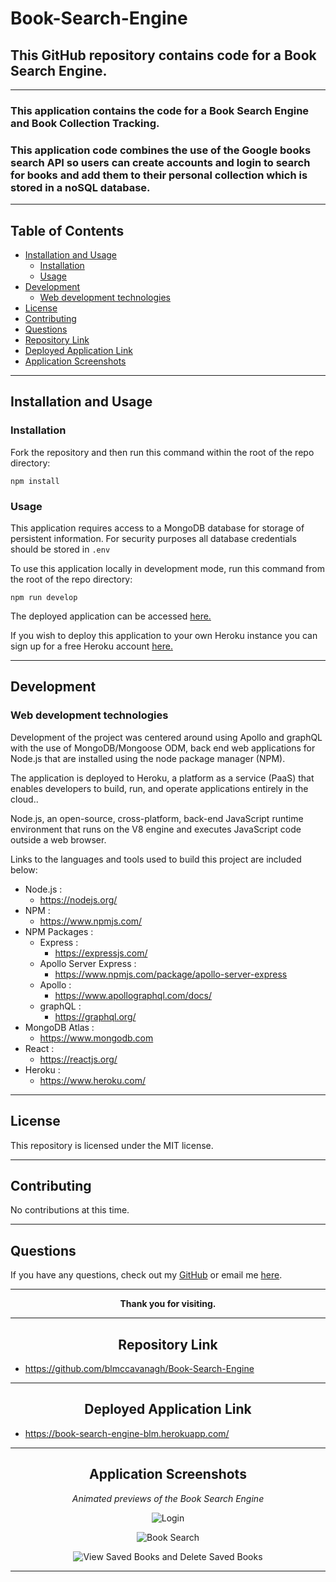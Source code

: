 # Book-Search-Engine

## This GitHub repository contains code for a Book Search Engine.

---

### This application contains the code for a Book Search Engine and Book Collection Tracking.
### This application code combines the use of the Google books search API so users can create accounts and login to search for books and add them to their personal collection which is stored in a noSQL database.

---

## Table of Contents

* [Installation and Usage](#installation-and-usage)
  * [Installation](#installation)
  * [Usage](#usage)
* [Development](#development)
  * [Web development technologies](#web-development-technologies)
* [License](#license)
* [Contributing](#contributing)
* [Questions](#questions)
* [Repository Link](#repository-link)
* [Deployed Application Link](#deployed-application-link)
* [Application Screenshots](#application-screenshots)

---

## Installation and Usage

### Installation

Fork the repository and then run this command within the root of the repo directory:

```npm install```

### Usage

This application requires access to a MongoDB database for storage of persistent information. For security purposes all database credentials should be stored in ```.env```

To use this application locally in development mode, run this command from the root of the repo directory:

```npm run develop```

The deployed application can be accessed <a href="https://book-search-engine-blm.herokuapp.com/">here.</a>

If you wish to deploy this application to your own Heroku instance you can sign up for a free Heroku account <a href="https://signup.heroku.com/">here.</a>

---

## Development

### Web development technologies

Development of the project was centered around using Apollo and graphQL with the use of MongoDB/Mongoose ODM, back end web applications for Node.js that are installed using the node package manager (NPM).

The application is deployed to Heroku, a platform as a service (PaaS) that enables developers to build, run, and operate applications entirely in the cloud..

Node.js, an open-source, cross-platform, back-end JavaScript runtime environment that runs on the V8 engine and executes JavaScript code outside a web browser.

Links to the languages and tools used to build this project are included below:

* Node.js :
    * https://nodejs.org/
* NPM :
    * https://www.npmjs.com/
* NPM Packages :
    * Express :
        * https://expressjs.com/
    * Apollo Server Express :
        * https://www.npmjs.com/package/apollo-server-express
    * Apollo :
        * https://www.apollographql.com/docs/
    * graphQL :
        * https://graphql.org/
* MongoDB Atlas :
    * https://www.mongodb.com
* React :
    * https://reactjs.org/
* Heroku :
  * https://www.heroku.com/

---

## License

This repository is licensed under the MIT license.

---

## Contributing

No contributions at this time.

---

## Questions

If you have any questions, check out my <a href="https://www.github.com/blmccavanagh">GitHub</a> or email me <a href="mailto:blmccavanagh@gmail.com">here</a>.

---

<div align="center">

**Thank you for visiting.**

</div>

---

<div align="center">

## Repository Link

</div>

* https://github.com/blmccavanagh/Book-Search-Engine

---

<div align="center">

## Deployed Application Link

</div>

* https://book-search-engine-blm.herokuapp.com/

---

<div align="center">

## Application Screenshots

</div>

<div align="center">

*Animated previews of the Book Search Engine*

![Login](./assets/images/login.gif)

![Book Search](./assets/images/book-search.gif)

![View Saved Books and Delete Saved Books](./assets/images/saved-books-and-delete-book.gif)

</div>

---